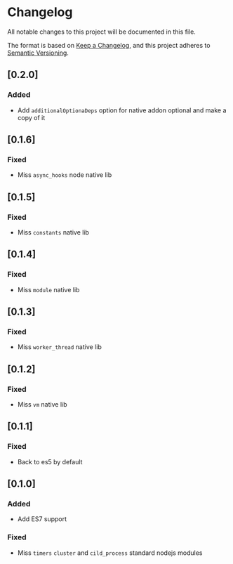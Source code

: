 # Changelog

All notable changes to this project will be documented in this file.

The format is based on [Keep a Changelog](https://keepachangelog.com/en/1.0.0/),
and this project adheres to [Semantic Versioning](https://semver.org/spec/v2.0.0.html).

## [0.2.0]

### Added

* Add `additionalOptionaDeps` option for native addon optional and make a copy of it

## [0.1.6]

### Fixed

* Miss `async_hooks` node native lib

## [0.1.5]

### Fixed

* Miss `constants` native lib

## [0.1.4]

### Fixed

* Miss `module` native lib

## [0.1.3]

### Fixed

* Miss `worker_thread` native lib

## [0.1.2]

### Fixed

* Miss `vm` native lib

## [0.1.1]

### Fixed

* Back to es5 by default

## [0.1.0]

### Added

* Add ES7 support

### Fixed

* Miss `timers` `cluster` and `cild_process` standard nodejs modules
